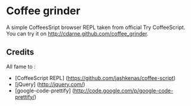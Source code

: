 Coffee grinder
==============

A simple CoffeesSript browser REPL taken from official Try CoffeeScript.
You can try it on http://cdarne.github.com/coffee_grinder.

Credits
-------

All fame to :

* [CoffeeScript REPL] (https://github.com/jashkenas/coffee-script)
* [jQuery] (http://jquery.com/)
* [google-code-prettify] (http://code.google.com/p/google-code-prettify/)
